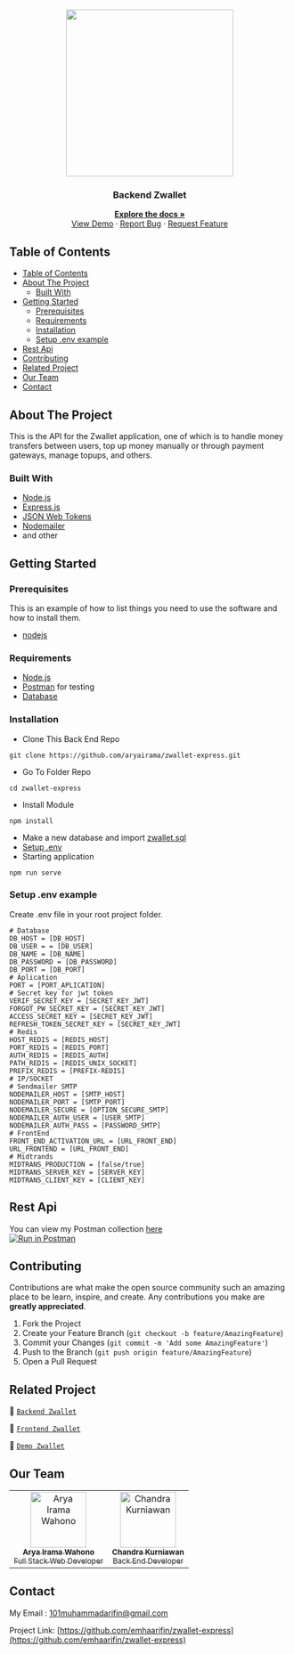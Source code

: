 <br />
<p align="center">
<div align="center">
  <img height="300" src="/src/assets/img/zwallet.png"/>
</div>
  <h3 align="center">Backend Zwallet</h3>
  <p align="center">
    <a href="https://github.com/emhaarifin/zwallet-express"><strong>Explore the docs »</strong></a>
    <br />
    <a href="https://bit.ly/_zwallet">View Demo</a>
    ·
    <a href="https://github.com/emhaarifin/zwallet-express/issues">Report Bug</a>
    ·
    <a href="https://github.com/emhaarifin/zwallet-express/issues">Request Feature</a>
  </p>
</p>



<!-- TABLE OF CONTENTS -->
## Table of Contents

- [Table of Contents](#table-of-contents)
- [About The Project](#about-the-project)
  - [Built With](#built-with)
- [Getting Started](#getting-started)
  - [Prerequisites](#prerequisites)
  - [Requirements](#requirements)
  - [Installation](#installation)
  - [Setup .env example](#setup-env-example)
- [Rest Api](#rest-api)
- [Contributing](#contributing)
- [Related Project](#related-project)
- [Our Team](#our-team)
- [Contact](#contact)



<!-- ABOUT THE PROJECT -->
## About The Project

This is the API for the Zwallet application, one of which is to handle money transfers between users, top up money manually or through payment gateways, manage topups, and others.

### Built With

- [Node.js](https://nodejs.org/en/)
- [Express.js](https://expressjs.com/)
- [JSON Web Tokens](https://jwt.io/)
- [Nodemailer]('https://nodemailer.com/about/')
- and other

<!-- GETTING STARTED -->
## Getting Started

### Prerequisites

This is an example of how to list things you need to use the software and how to install them.

* [nodejs](https://nodejs.org/en/download/)

### Requirements
* [Node.js](https://nodejs.org/en/)
* [Postman](https://www.getpostman.com/) for testing
* [Database](https://drive.google.com/drive/folders/11nolsYnWC3h_4pzD7fuKJnV29yHlzlqM?usp=sharing)

### Installation

- Clone This Back End Repo
```
git clone https://github.com/aryairama/zwallet-express.git
```
- Go To Folder Repo
```
cd zwallet-express
```
- Install Module
```
npm install
```
- Make a new database and import [zwallet.sql](https://drive.google.com/drive/folders/11nolsYnWC3h_4pzD7fuKJnV29yHlzlqM?usp=sharing)
- <a href="#setup-env-example">Setup .env</a>
- Starting application
```
npm run serve
```

### Setup .env example

Create .env file in your root project folder.

```env
# Database
DB_HOST = [DB_HOST]
DB_USER = = [DB_USER]
DB_NAME = [DB_NAME]
DB_PASSWORD = [DB_PASSWORD]
DB_PORT = [DB_PORT]
# Aplication
PORT = [PORT_APLICATION]
# Secret key for jwt token
VERIF_SECRET_KEY = [SECRET_KEY_JWT]
FORGOT_PW_SECRET_KEY = [SECRET_KEY_JWT]
ACCESS_SECRET_KEY = [SECRET_KEY_JWT]
REFRESH_TOKEN_SECRET_KEY = [SECRET_KEY_JWT]
# Redis
HOST_REDIS = [REDIS_HOST]
PORT_REDIS = [REDIS_PORT]
AUTH_REDIS = [REDIS_AUTH]
PATH_REDIS = [REDIS_UNIX_SOCKET]
PREFIX_REDIS = [PREFIX-REDIS]
# IP/SOCKET
# Sendmailer SMTP
NODEMAILER_HOST = [SMTP_HOST]
NODEMAILER_PORT = [SMTP_PORT]
NODEMAILER_SECURE = [OPTION_SECURE_SMTP]
NODEMAILER_AUTH_USER = [USER_SMTP]
NODEMAILER_AUTH_PASS = [PASSWORD_SMTP]
# FrontEnd
FRONT_END_ACTIVATION_URL = [URL_FRONT_END]
URL_FRONTEND = [URL_FRONT_END]
# Midtrands
MIDTRANS_PRODUCTION = [false/true]
MIDTRANS_SERVER_KEY = [SERVER_KEY]
MIDTRANS_CLIENT_KEY = [CLIENT_KEY]
```

## Rest Api

You can view my Postman collection [here](https://www.postman.com/crimson-meadow-842892/workspace/zwallet-team)
</br>
[![Run in Postman](https://run.pstmn.io/button.svg)](https://app.getpostman.com/run-collection/10655215-216719e0-926d-4baa-af5c-d61ed0b8f3b7?action=collection%2Ffork&collection-url=entityId%3D10655215-216719e0-926d-4baa-af5c-d61ed0b8f3b7%26entityType%3Dcollection%26workspaceId%3D2169e154-425f-4fa4-a152-a299344f8bcf)

<!-- CONTRIBUTING -->
## Contributing

Contributions are what make the open source community such an amazing place to be learn, inspire, and create. Any contributions you make are **greatly appreciated**.

1. Fork the Project
2. Create your Feature Branch (`git checkout -b feature/AmazingFeature`)
3. Commit your Changes (`git commit -m 'Add some AmazingFeature'`)
4. Push to the Branch (`git push origin feature/AmazingFeature`)
5. Open a Pull Request



## Related Project
:rocket: [`Backend Zwallet`](https://github.com/emhaarifin/zwallet-express)

:rocket: [`Frontend Zwallet`](https://github.com/emhaarifin/zwallet-react)

:rocket: [`Demo Zwallet`](https://bit.ly/_zwallet)

## Our Team

<center>
  <table>
    <tr>
      <td align="center">
        <a href="https://github.com/aryairama">
          <img width="100" src="https://avatars.githubusercontent.com/u/73978824?v=4" alt="Arya Irama Wahono"><br/>
          <sub><b>Arya Irama Wahono</b></sub> <br/>
          <sub>Full Stack Web Developer</sub>
        </a>
      </td>
      <td align="center">
        <a href="https://github.com/Chandra-Kurnia">
          <img width="100" src="https://avatars.githubusercontent.com/u/75248269?v=4" alt="Chandra Kurniawan"><br/>
          <sub><b>Chandra Kurniawan</b></sub> <br/>
          <sub>Back End Developer</sub>
        </a>
      </td>
    </tr>
  </table>
</center>

<!-- CONTACT -->
## Contact

My Email : 101muhammadarifin@gmail.com

Project Link: [https://github.com/emhaarifin/zwallet-express](https://github.com/emhaarifin/zwallet-express)

